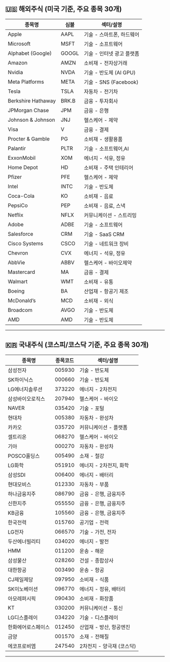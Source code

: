 
## 🇺🇸 해외주식 (미국 기준, 주요 종목 30개)

| 종목명              | 심볼      | 섹터/설명                  |
|---------------------|-----------|-----------------------------|
| Apple               | AAPL      | 기술 - 스마트폰, 하드웨어   |
| Microsoft           | MSFT      | 기술 - 소프트웨어           |
| Alphabet (Google)   | GOOGL     | 기술 - 인터넷 광고 플랫폼  |
| Amazon              | AMZN      | 소비재 - 전자상거래         |
| Nvidia              | NVDA      | 기술 - 반도체 (AI GPU)     |
| Meta Platforms      | META      | 기술 - SNS (Facebook)       |
| Tesla               | TSLA      | 자동차 - 전기차             |
| Berkshire Hathaway  | BRK.B     | 금융 - 투자회사             |
| JPMorgan Chase      | JPM       | 금융 - 은행                 |
| Johnson & Johnson   | JNJ       | 헬스케어 - 제약             |
| Visa                | V         | 금융 - 결제                 |
| Procter & Gamble    | PG        | 소비재 - 생활용품           |
| Palantir            | PLTR      | 기술 - 소프트웨어,AI         |
| ExxonMobil          | XOM       | 에너지 - 석유, 정유         |
| Home Depot          | HD        | 소비재 - 주택 인테리어      |
| Pfizer              | PFE       | 헬스케어 - 제약             |
| Intel               | INTC      | 기술 - 반도체               |
| Coca-Cola           | KO        | 소비재 - 음료               |
| PepsiCo             | PEP       | 소비재 - 음료, 스낵         |
| Netflix             | NFLX      | 커뮤니케이션 - 스트리밍     |
| Adobe               | ADBE      | 기술 - 소프트웨어           |
| Salesforce          | CRM       | 기술 - SaaS CRM             |
| Cisco Systems       | CSCO      | 기술 - 네트워크 장비        |
| Chevron             | CVX       | 에너지 - 석유, 정유         |
| AbbVie              | ABBV      | 헬스케어 - 바이오제약       |
| Mastercard          | MA        | 금융 - 결제                 |
| Walmart             | WMT       | 소비재 - 유통               |
| Boeing              | BA        | 산업재 - 항공기 제조        |
| McDonald’s          | MCD       | 소비재 - 외식               |
| Broadcom            | AVGO      | 기술 - 반도체               |
| AMD                 | AMD       | 기술 - 반도체               |

---

## 🇰🇷 국내주식 (코스피/코스닥 기준, 주요 종목 30개)

| 종목명            | 종목코드   | 섹터/설명                    |
|-------------------|------------|-------------------------------|
| 삼성전자           | 005930     | 기술 - 반도체                 |
| SK하이닉스         | 000660     | 기술 - 반도체                 |
| LG에너지솔루션     | 373220     | 에너지 - 2차전지              |
| 삼성바이오로직스     | 207940     | 헬스케어 - 바이오             |
| NAVER             | 035420     | 기술 - 포털                   |
| 현대차             | 005380     | 자동차 - 완성차               |
| 카카오             | 035720     | 커뮤니케이션 - 플랫폼         |
| 셀트리온           | 068270     | 헬스케어 - 바이오             |
| 기아               | 000270     | 자동차 - 완성차               |
| POSCO홀딩스        | 005490     | 소재 - 철강                   |
| LG화학             | 051910     | 에너지 - 2차전지, 화학        |
| 삼성SDI           | 006400     | 에너지 - 배터리               |
| 현대모비스         | 012330     | 자동차 - 부품                 |
| 하나금융지주        | 086790     | 금융 - 은행, 금융지주         |
| 신한지주           | 055550     | 금융 - 은행, 금융지주         |
| KB금융             | 105560     | 금융 - 은행, 금융지주         |
| 한국전력           | 015760     | 공기업 - 전력                 |
| LG전자             | 066570     | 기술 - 가전, 전자              |
| 두산에너빌리티       | 034020     | 에너지 - 발전                 |
| HMM               | 011200     | 운송 - 해운                   |
| 삼성물산           | 028260     | 건설 - 종합상사               |
| 대한항공           | 003490     | 운송 - 항공                   |
| CJ제일제당          | 097950     | 소비재 - 식품                 |
| SK이노베이션        | 096770     | 에너지 - 정유, 배터리         |
| 아모레퍼시픽        | 090430     | 소비재 - 화장품               |
| KT                | 030200     | 커뮤니케이션 - 통신           |
| LG디스플레이        | 034220     | 기술 - 디스플레이             |
| 한화에어로스페이스   | 012450     | 산업재 - 방산, 항공엔진        |
| 금양               | 001570     | 소재 - 전해질                 |
| 에코프로비엠         | 247540     | 2차전지 - 양극재 (코스닥)      |

---

